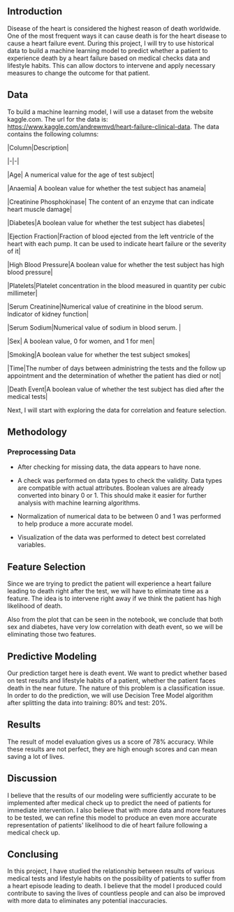 ## Introduction

 

Disease of the heart is considered the highest reason of death worldwide. One of the most frequent ways it can cause death is for the heart disease to cause a heart failure event. During this project, I will try to use historical data to build a machine learning model to predict whether a patient to experience death by a heart failure based on medical checks data and lifestyle habits. This can allow doctors to intervene and apply necessary measures to change the outcome for that patient.

 

## Data

 

To build a machine learning model, I will use a dataset from the website kaggle.com. The url for the data is: https://www.kaggle.com/andrewmvd/heart-failure-clinical-data. The data contains the following columns:

 

 

|Column|Description|

|-|-|

|Age| A numerical value for the age of test subject|

|Anaemia| A boolean value for whether the test subject has anameia|

|Creatinine Phosphokinase| The content of an enzyme that can indicate heart muscle damage|

|Diabetes|A boolean value for whether the test subject has diabetes|

|Ejection Fraction|Fraction of blood ejected from the left ventricle of the heart with each pump. It can be used to indicate heart failure or the severity of it|

|High Blood Pressure|A boolean value for whether the test subject has high blood pressure|

|Platelets|Platelet concentration in the blood measured in quantity per cubic millimeter|

|Serum Creatinine|Numerical value of creatinine in the blood serum. Indicator of kidney function|

|Serum Sodium|Numerical value of sodium in blood serum. |

|Sex| A boolean value, 0 for women, and 1 for men|

|Smoking|A boolean value for whether the test subject smokes|

|Time|The number of days between administring the tests and the follow up appointment and the determination of whether the patient has died or not|

|Death Event|A boolean value of whether the test subject has died after the medical tests|

 

Next, I will start with exploring the data for correlation and feature selection.

 

## Methodology

 

### Preprocessing Data

- After checking for missing data, the data appears to have none.

- A check was performed on data types to check the validity. Data types are compatible with actual attributes. Boolean values are already converted into binary 0 or 1. This should make it easier for further analysis with machine learning algorithms.

- Normalization of numerical data to be between 0 and 1 was performed to help produce a more accurate model.

- Visualization of the data was performed to detect best correlated variables.

 

## Feature Selection

Since we are trying to predict the patient will experience a heart failure leading to death right after the test, we will have to eliminate time as a feature. The idea is to intervene right away if we think the patient has high likelihood of death.

Also from the plot that can be seen in the notebook, we conclude that both sex and diabetes, have very low correlation with death event, so we will be eliminating those two features.

 

## Predictive Modeling

Our prediction target here is death event. We want to predict whether based on test results and lifestyle habits of a patient, whether the patient faces death in the near future. The nature of this problem is a classification issue. In order to do the prediction, we will use Decision Tree Model algorithm after splitting the data into training: 80% and test: 20%.

 

 

## Results

The result of model evaluation gives us a score of 78% accuracy. While these results are not perfect, they are high enough scores and can mean saving a lot of lives.

 

## Discussion

I believe that the results of our modeling were sufficiently accurate to be implemented after medical check up to predict the need of patients for immediate intervention. I also believe that with more data and more features to be tested, we can refine this model to produce an even more accurate representation of patients' likelihood to die of heart failure following a medical check up.

 

## Conclusing

In this project, I have studied the relationship between results of various medical tests and lifestyle habits on the possibility of patients to suffer from a heart episode leading to death. I believe that the model I produced could contribute to saving the lives of countless people and can also be improved with more data to eliminates any potential inaccuracies.

 